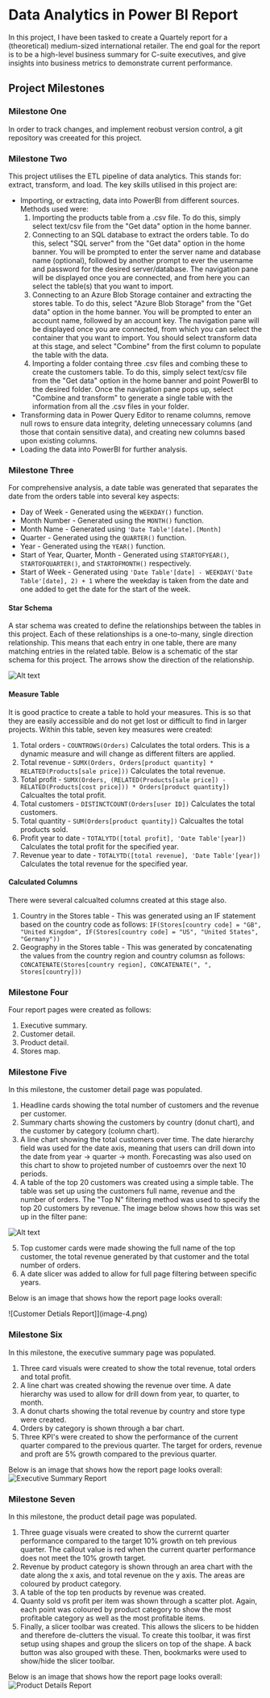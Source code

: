 # Data Analytics in Power BI Report

In this project, I have been tasked to create a Quartely report for a (theoretical) medium-sized international retailer. The end goal for the report is to be a high-level business summary for C-suite executives, and give insights into business metrics to demonstrate current performance. 


## Project Milestones

### Milestone One
In order to track changes, and implement reobust version control, a git repository was creeated for this project. 

### Milestone Two
This project utilises the ETL pipeline of data analytics. This stands for: extract, transform, and load. The key skills utilised in this project are:
- Importing, or extracting, data into PowerBI from different sources. Methods used were:
    1. Importing the products table from a .csv file. To do this, simply select text/csv file from the "Get data" option in the home banner. 
    2. Connecting to an SQL database to extract the orders table. To do this, select "SQL server" from the "Get data" option in the home banner. You will be prompted to enter the server name and database name (optional), followed by another prompt to ever the username and password for the desired server/database. The navigation pane will be displayed once you are connected, and from here you can select the table(s) that you want to import. 
    3. Connecting to an Azure Blob Storage container and extracting the stores table.  To do this, select "Azure Blob Storage" from the "Get data" option in the home banner. You will be prompted to enter an account name, followed by an account key. The navigation pane will be displayed once you are connected, from which you can select the container that you want to import. You should select transform data at this stage, and select "Combine" from the first column to populate the table with the data. 
    4. Importing a folder containg three .csv files and combing these to create the customers table. To do this, simply select text/csv file from the "Get data" option in the home banner and point PowerBI to the desired folder. Once the navigation pane pops up, select "Combine and transform" to generate a single table with the information from all the .csv files in your folder. 
- Transforming data in Power Query Editor to rename columns, remove null rows to ensure data integrity, deleting unnecessary columns (and those that contain sensitive data), and creating new columns based upon existing columns. 
- Loading the data into PowerBI for further analysis. 


### Milestone Three
For comprehensive analysis, a date table was generated that separates the date from the orders table into several key aspects:
- Day of Week - Generated using the `WEEKDAY()` function. 
- Month Number - Generated using the `MONTH()` function. 
- Month Name - Generated using `'Date Table'[date].[Month]`
- Quarter - Generated using the `QUARTER()` function.
- Year - Generated using the `YEAR()` function. 
- Start of Year, Quarter, Month -  Generated using `STARTOFYEAR()`, `STARTOFQUARTER()`, and `STARTOFMONTH()` respectively.
- Start of Week - Generated using `'Date Table'[date] - WEEKDAY('Date Table'[date], 2) + 1` where the weekday is taken from the date and one added to get the date for the start of the week. 


#### Star Schema
A star schema was created to define the relationships between the tables in this project. Each of these relationships is a one-to-many, single direction relationship. This means that each entry in one table, there are many matching entries in the related table. Below is a schematic of the star schema for this project. The arrows show the direction of the relationship. 

![Alt text](image.png)

#### Measure Table
It is good practice to create a table to hold your measures. This is so that they are easily accessible and do not get lost or difficult to find in larger projects. Within this table, seven key measures were created:
1. Total orders - `COUNTROWS(Orders)` Calculates the total orders. This is a dynamic measure and will change as different filters are applied. 
2. Total revenue - `SUMX(Orders, Orders[product quantity] * RELATED(Products[sale price]))` Calculates the total revenue. 
3. Total profit - `SUMX(Orders, (RELATED(Products[sale price]) - RELATED(Products[cost price])) * Orders[product quantity])` Calcualtes the total profit.
4. Total customers - `DISTINCTCOUNT(Orders[user ID])` Calculates the total customers. 
5. Total quantity - `SUM(Orders[product quantity])` Calcualtes the total products sold. 
6. Profit year to date - `TOTALYTD([total profit], 'Date Table'[year])` Calculates the total profit for the specified year. 
7. Revenue year to date - `TOTALYTD([total revenue], 'Date Table'[year])` Calculates the total revenue for the specified year. 

#### Calculated Columns
There were several calcualted columns created at this stage also. 
1. Country in the Stores table - This was generated using an IF statement based on the country code as follows: `IF(Stores[country code] = "GB", "United Kingdom", IF(Stores[country code] = "US", "United States", "Germany"))`
2. Geography in the Stores table - This was generated by concatenating the values from the country region and country columsn as follows: `CONCATENATE(Stores[country region], CONCATENATE(", ", Stores[country]))`

### Milestone Four
Four report pages were created as follows:
1. Executive summary.
2. Customer detail.
3. Product detail.
4. Stores map.


### Milestone Five
In this milestone, the customer detail page was populated. 

1. Headline cards showing the total number of customers and the revenue per customer. 
2. Summary charts showing the customers by country (donut chart), and the customer by category (column chart). 
3. A line chart showing the total customers over time. The date hierarchy field was used for the date axis, meaning that users can drill down into the date from year -> quarter -> month. Forecasting was also used on this chart to show to projeted number of custoemrs over the next 10 periods. 
4. A table of the top 20 customers was created using a simple table. The table was set up using the customers full name, revenue and the number of orders. The "Top N" filtering method was used to specify the top 20 customers by revenue. The image below shows how this was set up in the filter pane:

![Alt text](image-2.png)

5. Top customer cards were made showing the full name of the top customer, the total revenue generated by that customer and the total number of orders.
6. A date slicer was added to allow for full page filtering between specific years. 

Below is an image that shows how the report page looks overall: 

![Customer Detials Report]](image-4.png)

### Milestone Six
In this milestone, the executive summary page was populated. 

1. Three card visuals were created to show the total revenue, total orders and total profit. 
2. A line chart was created showing the revenue over time. A date hierarchy was used to allow for drill down from year, to quarter, to month. 
3. A donut charts showing the total revenue by country and store type were created. 
4. Orders by category is shown through a bar chart. 
5. Three KPI's were created to show the performance of the current quarter compared to the previous quarter. The target for orders, revenue and proft are 5% growth compared to the previous quarter. 


Below is an image that shows how the report page looks overall: 
![Executive Summary Report](image-5.png)


### Milestone Seven
In this milestone, the product detail page was populated. 

1. Three guage visuals were created to show the currernt quarter performance compared to the target 10% growth on teh previous quarter. The callout value is red when the current quarter performance does not meet the 10% growth target. 
2. Revenue by product category is shown through an area chart with the date along the x axis, and total revenue on the y axis. The areas are coloured by product category. 
3. A table of the top ten products by revenue was created. 
4. Quanty sold vs profit per item was shown through a scatter plot. Again, each point was coloured by product category to show the most profitable category as well as the most profitable items.
5. Finally, a slicer toolbar was created. This allows the slicers to be hidden and therefore de-clutters the visual. To create this toolbar, it was first setup using shapes and group the slicers on top of the shape. A back button was also grouped with these. Then, bookmarks were used to show/hide the slicer toolbar. 


Below is an image that shows how the report page looks overall: 
![Product Details Report](image-6.png)